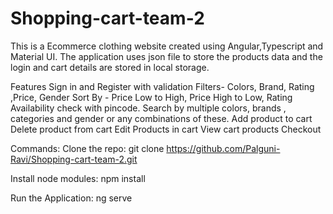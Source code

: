 # Shopping-cart-team-2
This is a Ecommerce clothing website created using Angular,Typescript and Material UI. The application uses json file to store the products data and the login and cart details are stored in local storage.

Features
Sign in and Register with validation
Filters- Colors, Brand, Rating ,Price, Gender
Sort By - Price Low to High, Price High to Low, Rating
Availability check with pincode.
Search by multiple colors, brands , categories and  gender or any combinations of these.
Add product to cart
Delete product from cart
Edit Products in cart
View cart products
Checkout


Commands:
Clone the repo:
git clone https://github.com/Palguni-Ravi/Shopping-cart-team-2.git

Install node modules:
npm install <module-name>

Run the Application:
ng serve
	
			
			


